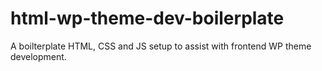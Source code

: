# html-wp-theme-dev-boilerplate
 A boilterplate HTML, CSS and JS setup to assist with frontend WP theme development.
